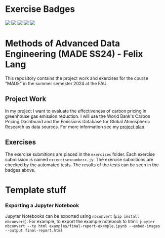 # Exercise Badges

![](https://byob.yarr.is/xilef45/made-s24/score_ex1) ![](https://byob.yarr.is/xilef45/made-s24/score_ex2) ![](https://byob.yarr.is/xilef45/made-s24/score_ex3) ![](https://byob.yarr.is/xilef45/made-s24/score_ex4) ![](https://byob.yarr.is/xilef45/made-s24/score_ex5)

# Methods of Advanced Data Engineering (MADE SS24) - Felix Lang

This repository contains the project work and exercises for the course "MADE" in the summer semester 2024 at the FAU.

## Project Work
In my project I want to evaluate the effectiveness of carbon pricing in greenhouse gas emission reduction. I will use the World Bank's Carbon Pricing Dashboard and the Emissions Database for Global Atmospheric Research as data sources. 
For more information see my [project plan](project/project-plan.md).

## Exercises

The exercise submitions are placed in the `exercises` folder. Each exercise submission is named `excercise<number>.jy`. The exercise submitions are checked by the automated tests. The results of the tests can be seen in the badges above.


# Template stuff

### Exporting a Jupyter Notebook
Jupyter Notebooks can be exported using `nbconvert` (`pip install nbconvert`). For example, to export the example notebook to html: `jupyter nbconvert --to html examples/final-report-example.ipynb --embed-images --output final-report.html`
